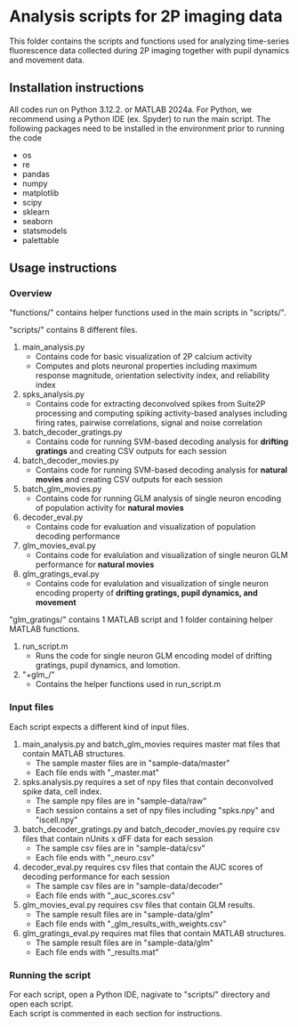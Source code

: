 # Analysis scripts for 2P imaging data
This folder contains the scripts and functions used for analyzing time-series fluorescence data collected during 2P imaging together with pupil dynamics and movement data.

## Installation instructions
All codes run on Python 3.12.2. or MATLAB 2024a.
For Python, we recommend using a Python IDE (ex. Spyder) to run the main script. 
The following packages need to be installed in the environment prior to running the code
- os
- re
- pandas
- numpy
- matplotlib
- scipy
- sklearn
- seaborn
- statsmodels
- palettable

## Usage instructions 

### Overview 
"functions/" contains helper functions used in the main scripts in "scripts/".  


"scripts/" contains 8 different files.
1. main_analysis.py
   - Contains code for basic visualization of 2P calcium activity 
   - Computes and plots neuronal properties including maximum response magnitude, orientation selectivity index, and reliability index 
2. spks_analysis.py
   - Contains code for extracting deconvolved spikes from Suite2P processing and computing spiking activity-based analyses including firing rates, pairwise correlations, signal and noise correlation
3. batch_decoder_gratings.py
   - Contains code for running SVM-based decoding analysis for **drifting gratings** and creating CSV outputs for each session
4. batch_decoder_movies.py
   - Contains code for running SVM-based decoding analysis for **natural movies** and creating CSV outputs for each session
5. batch_glm_movies.py
   - Contains code for running GLM analysis of single neuron encoding of population activity for **natural movies**
6. decoder_eval.py
   - Contains code for evaluation and visualization of population decoding performance
7. glm_movies_eval.py
   - Contains code for evalulation and visualization of single neuron GLM performance for **natural movies**
8. glm_gratings_eval.py
   - Contains code for evalulation and visualization of single neuron encoding property of **drifting gratings, pupil dynamics, and movement**


"glm_gratings/" contains 1 MATLAB script and 1 folder containing helper MATLAB functions.
1. run_script.m
   - Runs the code for single neuron GLM encoding model of drifting gratings, pupil dynamics, and lomotion.
2. "+glm_/"
   - Contains the helper functions used in run_script.m

### Input files
Each script expects a different kind of input files.
1. main_analysis.py and batch_glm_movies requires master mat files that contain MATLAB structures.
   - The sample master files are in "sample-data/master"
   - Each file ends with "_master.mat"
2. spks.analysis.py requires a set of npy files that contain deconvolved spike data, cell index.
   - The sample npy files are in "sample-data/raw"
   - Each session contains a set of npy files including "spks.npy" and "iscell.npy" 
3. batch_decoder_gratings.py and batch_decoder_movies.py require csv files that contain nUnits x dFF data for each session
   - The sample csv files are in "sample-data/csv"
   - Each file ends with "_neuro.csv"
5. decoder_eval.py requires csv files that contain the AUC scores of decoding performance for each session
   - The sample csv files are in "sample-data/decoder"
   - Each file ends with "_auc_scores.csv"
6. glm_movies_eval.py requires csv files that contain GLM results.
   - The sample result files are in "sample-data/glm"
   - Each file ends with "_glm_results_with_weights.csv"
7. glm_gratings_eval.py requires mat files that contain MATLAB structures. 
   - The sample result files are in "sample-data/glm"
   - Each file ends with "_results.mat"

### Running the script
For each script, open a Python IDE, nagivate to "scripts/" directory and open each script.  
Each script is commented in each section for instructions. 

